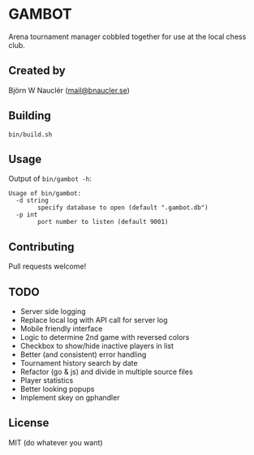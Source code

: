 
# GAMBOT
Arena tournament manager cobbled together for use at the local chess club.

## Created by
Björn W Nauclér (mail@bnaucler.se)

## Building
`bin/build.sh`

## Usage
Output of `bin/gambot -h`:  
```
Usage of bin/gambot:
  -d string
    	specify database to open (default ".gambot.db")
  -p int
    	port number to listen (default 9001)
```

## Contributing
Pull requests welcome!

## TODO
* Server side logging
* Replace local log with API call for server log
* Mobile friendly interface
* Logic to determine 2nd game with reversed colors
* Checkbox to show/hide inactive players in list
* Better (and consistent) error handling
* Tournament history search by date
* Refactor (go & js) and divide in multiple source files
* Player statistics
* Better looking popups
* Implement skey on gphandler

## License
MIT (do whatever you want)
